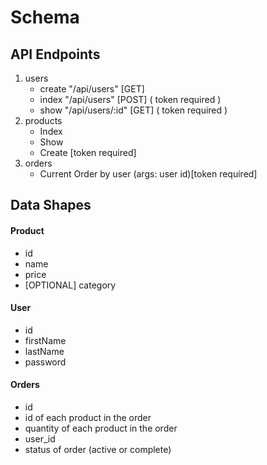 # Schema

## API Endpoints
1. users 
   - create "/api/users" [GET]
   - index "/api/users" [POST] ( token required ) 
   - show "/api/users/:id" [GET] ( token required )
2. products 
    - Index 
   - Show
   - Create [token required]
3. orders 
   - Current Order by user (args: user id)[token required]


## Data Shapes
#### Product
-  id
- name
- price
- [OPTIONAL] category

#### User
- id
- firstName
- lastName
- password

#### Orders
- id
- id of each product in the order
- quantity of each product in the order
- user_id
- status of order (active or complete)

